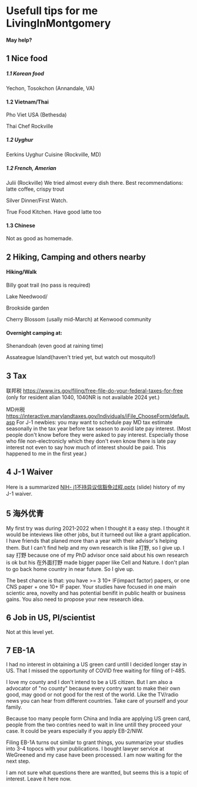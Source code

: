 # Usefull tips for me LivingInMontgomery
#### May help?

##   ##
##   ##


## 1 Nice food
##### 1.1 Korean food
Yechon, Tosokchon (Annandale, VA)

#### 1.2 Vietnam/Thai 
Pho Viet USA (Bethesda)

Thai Chef Rockville

##### 1.2 Uyghur
Eerkins Uyghur Cuisine (Rockville, MD)

##### 1.2 French, Amerian
Julii (Rockville) We tried almost every dish there. Best recommendations: latte coffee, crispy trout

Silver Dinner/First Watch. 

True Food Kitchen. Have good latte too

#### 1.3 Chinese
Not as good as homemade.


##   ##
## 2 Hiking, Camping and others nearby

#### Hiking/Walk

Billy goat trail (no pass is required)

Lake Needwood/

Brookside garden

Cherry Blossom (usally mid-March) at Kenwood community


#### Overnight camping at: 
Shenandoah (even good at raining time)

Assateague Island(haven't tried yet, but watch out mosquito!)


##   ##
## 3 Tax
联邦税 https://www.irs.gov/filing/free-file-do-your-federal-taxes-for-free (only for resident alian 1040, 1040NR is not available 2024 yet.)

MD州税 https://interactive.marylandtaxes.gov/Individuals/iFile_ChooseForm/default.asp
  For J-1 newbies: you may want to schedule pay MD tax estimate seasonally in the tax year before tax season to avoid late pay interest. (Most people don't know before they were asked to pay interest. Especially those who file non-electronicly which they don't even know there is late pay interest not even to say how much of interest should be paid. This happened to me in the first year.)

##   ##
## 4 J-1 Waiver
Here is a summarized [NIH- j1不持异议信豁免过程.pptx](https://github.com/yeswzc/LivingInUS/files/14879724/NIH-.j1.pptx)
(slide) history of my J-1 waiver.

##   ##
## 5 海外优青
My first try was during 2021-2022 when I thought it a easy step. I thought it would be inteviews like other jobs, but it turneed out like a grant application. I have friends that planed more than a year with their advisor's helping them. But I can't find help and my own research is like 打野, so I give up. I say 打野 because one of my PhD advisor once said about his own research is ok but his 在外面打野 made bigger paper like Cell and Nature. I don't plan to go back home country in near future. So I give up.


The best chance is that: you have >= 3 10+ IF(impact factor) papers, or one CNS paper + one 10+ IF paper. Your studies have focused in one main scientic area, novelty and has potential benifit in public health or business gains. You also need to propose your new research idea.

##   ##
## 6 Job in US, PI/scientist
Not at this level yet.

##   ##
## 7 EB-1A
I had no interest in obtaining a US green card untill I decided longer stay in US. That I missed the opportunity of COVID free waiting for filing of I-485.

I love my county and I don't intend to be a US citizen. But I am also a advocator of "no county" because every contry want to make their own good, may good or not good for the rest of the world. Like the TV/radio news you can hear from different countries. Take care of yourself and your family.

Because too many people form China and India are applying US green card, people from the two contries need to wait in line untill they proceed your case. It could be years especially if you apply EB-2/NIW.

Filing EB-1A turns out similar to grant things, you summarize your studies into 3-4 topocs with your publications. I bought lawyer service at WeGreened and my case have been processed. I am now waiting for the next step. 

I am not sure what questions there are wantted, but seems this is a topic of interest. Leave it here now.

##   ##



## 
